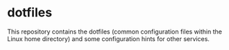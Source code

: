 # dotfiles

This repository contains the dotfiles (common configuration files within the Linux home directory) and some configuration hints for other services.
